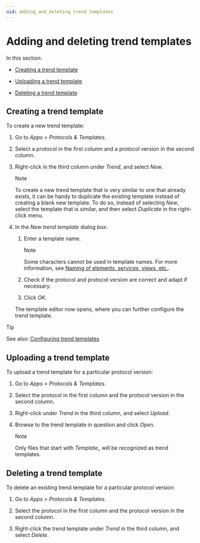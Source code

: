 ```yaml
---
uid: Adding_and_deleting_trend_templates
---
```


# Adding and deleting trend templates

In this section:

- [Creating a trend template](#creating-a-trend-template)

- [Uploading a trend template](#uploading-a-trend-template)

- [Deleting a trend template](#deleting-a-trend-template)

## Creating a trend template

To create a new trend template:

1. Go to *Apps* > *Protocols & Templates*.

2. Select a protocol in the first column and a protocol version in the second column.

3. Right-click in the third column under *Trend*, and select *New*.

    > [!NOTE]
    > To create a new trend template that is very similar to one that already exists, it can be handy to duplicate the existing template instead of creating a blank new template. To do so, instead of selecting *New*, select the template that is similar, and then select *Duplicate* in the right-click menu.

4. In the *New trend template* dialog box:

    1. Enter a template name.

        > [!NOTE]
        > Some characters cannot be used in template names. For more information, see [Naming of elements, services, views, etc.](xref:NamingConventions#naming-of-elements-services-views-etc).

    2. Check if the protocol and protocol version are correct and adapt if necessary.

    3. Click *OK*.

    The template editor now opens, where you can further configure the trend template.

> [!TIP]
> See also:
> [Configuring trend templates](xref:Configuring_trend_templates)

## Uploading a trend template

To upload a trend template for a particular protocol version:

1. Go to *Apps* > *Protocols & Templates*.

2. Select the protocol in the first column and the protocol version in the second column.

3. Right-click under *Trend* in the third column, and select *Upload*.

4. Browse to the trend template in question and click *Open*.

    > [!NOTE]
    > Only files that start with *Template\_* will be recognized as trend templates.

## Deleting a trend template

To delete an existing trend template for a particular protocol version:

1. Go to *Apps* > *Protocols & Templates*.

2. Select the protocol in the first column and the protocol version in the second column.

3. Right-click the trend template under *Trend* in the third column, and select *Delete*.

